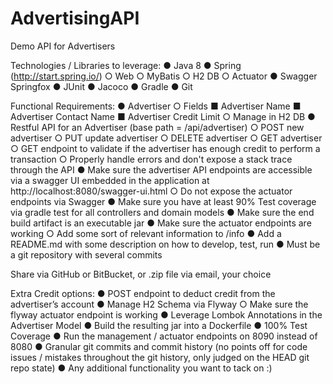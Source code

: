 # AdvertisingAPI
Demo API for Advertisers

Technologies / Libraries to leverage:
● Java 8
● Spring (http://start.spring.io/)
○ Web
○ MyBatis
○ H2 DB
○ Actuator
● Swagger Springfox
● JUnit
● Jacoco
● Gradle
● Git

Functional Requirements:
● Advertiser
○ Fields
■ Advertiser Name
■ Advertiser Contact Name
■ Advertiser Credit Limit
○ Manage in H2 DB
● Restful API for an Advertiser (base path = /api/advertiser)
○ POST new advertiser
○ PUT update advertiser
○ DELETE advertiser
○ GET advertiser
○ GET endpoint to validate if the advertiser has enough credit to perform a
transaction
○ Properly handle errors and don't expose a stack trace through the API
● Make sure the advertiser API endpoints are accessible via a swagger UI embedded in
the application at http://localhost:8080/swagger-ui.html
○ Do not expose the actuator endpoints via Swagger
● Make sure you have at least 90% Test coverage via gradle test for all controllers and
domain models
● Make sure the end build artifact is an executable jar
● Make sure the actuator endpoints are working
○ Add some sort of relevant information to /info
● Add a README.md with some description on how to develop, test, run
● Must be a git repository with several commits

Share via GitHub or BitBucket, or .zip file via email, your choice

Extra Credit options:
● POST endpoint to deduct credit from the advertiser’s account
● Manage H2 Schema via Flyway
○ Make sure the flyway actuator endpoint is working
● Leverage Lombok Annotations in the Advertiser Model
● Build the resulting jar into a Dockerfile
● 100% Test Coverage
● Run the management / actuator endpoints on 8090 instead of 8080
● Granular git commits and commit history (no points off for code issues / mistakes
throughout the git history, only judged on the HEAD git repo state)
● Any additional functionality you want to tack on :)
